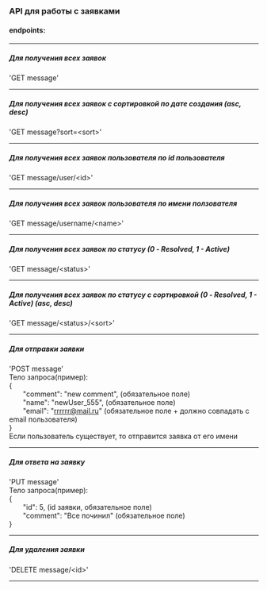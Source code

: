 ### API для работы с заявками


#### endpoints:
____________________________________________________________________________________________

##### Для получения всех заявок
'GET message' 
____________________________________________________________________________________________

##### Для получения всех заявок с сортировкой по дате создания (asc, desc)
'GET message?sort=\<sort>'
____________________________________________________________________________________________

##### Для получения всех заявок пользователя по id пользователя
'GET message/user/\<id>'
____________________________________________________________________________________________

##### Для получения всех заявок пользователя по имени ползователя
'GET message/username/\<name>' 
____________________________________________________________________________________________

##### Для получения всех заявок по статусу (0 - Resolved, 1 - Active)
'GET message/\<status>'
____________________________________________________________________________________________

##### Для получения всех заявок по статусу с сортировкой (0 - Resolved, 1 - Active) (asc, desc)
'GET message/\<status>/\<sort>'
____________________________________________________________________________________________

##### Для отправки заявки
'POST message'  
Тело запроса(пример):  
{  
&emsp;&emsp;"comment": "new comment", (обязательное поле)  
&emsp;&emsp;"name": "newUser_555", (обязательное поле)  
&emsp;&emsp;"email": "rrrrrr@mail.ru" (обязательное поле + должно совпадать с email пользователя)  
}  
Если пользователь существует, то отправится заявка от его имени
____________________________________________________________________________________________
##### Для ответа на заявку
'PUT message'  
Тело запроса(пример):  
{  
&emsp;&emsp;"id": 5,  (id заявки, обязательное поле)  
&emsp;&emsp;"comment": "Все починил"  (обязательное поле)  
}
____________________________________________________________________________________________
##### Для удаления заявки  
'DELETE message/\<id>'  
____________________________________________________________________________________________